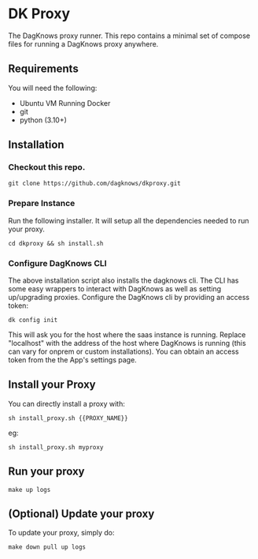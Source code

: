 # DK Proxy

The DagKnows proxy runner.   This repo contains a minimal set of compose files for running a DagKnows proxy anywhere.

## Requirements

You will need the following:

* Ubuntu VM Running Docker
* git
* python (3.10+)

## Installation

### Checkout this repo.

```
git clone https://github.com/dagknows/dkproxy.git
```

### Prepare Instance

Run the following installer.  It will setup all the dependencies needed to run your proxy.

```
cd dkproxy && sh install.sh
```

### Configure DagKnows CLI

The above installation script also installs the dagknows cli.  The CLI has some easy wrappers to interact with DagKnows as well as setting up/upgrading proxies.  Configure the DagKnows cli by providing an access token:

```
dk config init
```

This will ask you for the host where the saas instance is running.   Replace "localhost" with the address of the host where DagKnows is running (this can vary for onprem or custom installations).  You can obtain an access token from the the App's settings page.


## Install your Proxy

You can directly install a proxy with:

```
sh install_proxy.sh {{PROXY_NAME}}
```

eg:

```
sh install_proxy.sh myproxy
```

## Run your proxy

```
make up logs
```

## (Optional) Update your proxy

To update your proxy, simply do:

```
make down pull up logs
```
